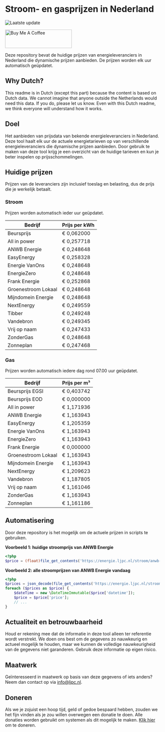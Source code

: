 # Stroom- en gasprijzen in Nederland

![Laatste update](https://img.shields.io/badge/laatste%20update-2023--09--28%2003%3A00%20CET-brightgreen)

<a href="https://www.buymeacoffee.com/Lars-" target="_blank"><img src="https://cdn.buymeacoffee.com/buttons/v2/default-orange.png" alt="Buy Me A Coffee" height="60" style="height: 60px !important;width: 217px !important;" ></a>

Deze repository bevat de huidige prijzen van energieleveranciers in Nederland die dynamische prijzen aanbieden. De prijzen worden elk uur automatisch geüpdatet.

## Why Dutch?

This readme is in Dutch (except this part) because the content is based on Dutch data. We cannot imagine that anyone outside the Netherlands would need this data. If you do, please let us know. Even with this Dutch readme, we think
everyone will understand how it works.

## Doel

Het aanbieden van prijsdata van bekende energieleveranciers in Nederland. Deze tool haalt elk uur de actuele energietarieven op van verschillende energieleveranciers die dynamische prijzen aanbieden. Door gebruik te maken van deze tool
krijg je een overzicht van de huidige tarieven en kun je beter inspelen op prijsschommelingen.

## Huidige prijzen

Prijzen van de leveranciers zijn inclusief toeslag en belasting, dus de prijs die je werkelijk betaalt.

### Stroom

Prijzen worden automatisch ieder uur geüpdatet.

 Bedrijf | Prijs per kWh 
---------|---------------
Beursprijs | € 0,062000
All in power | € 0,257718
ANWB Energie | € 0,248648
EasyEnergy | € 0,258328
Energie VanOns | € 0,248648
EnergieZero | € 0,248648
Frank Energie | € 0,252868
Groenestroom Lokaal | € 0,248648
Mijndomein Energie | € 0,248648
NextEnergy | € 0,249559
Tibber | € 0,249248
Vandebron | € 0,249345
Vrij op naam | € 0,247433
ZonderGas | € 0,248648
Zonneplan | € 0,247468


### Gas

Prijzen worden automatisch iedere dag rond 07.00 uur geüpdatet.

 Bedrijf | Prijs per m³ 
---------|--------------
Beursprijs EGSI | € 0,403742
Beursprijs EOD | € 0,000000
All in power | € 1,171936
ANWB Energie | € 1,163943
EasyEnergy | € 1,205359
Energie VanOns | € 1,163943
EnergieZero | € 1,163943
Frank Energie | € 0,000000
Groenestroom Lokaal | € 1,163943
Mijndomein Energie | € 1,163943
NextEnergy | € 1,209623
Vandebron | € 1,187805
Vrij op naam | € 1,161046
ZonderGas | € 1,163943
Zonneplan | € 1,161186


## Automatisering

Door deze repository is het mogelijk om de actuele prijzen in scripts te gebruiken.

**Voorbeeld 1: huidige stroomprijs van ANWB Energie**

```php
<?php
$price = (float)file_get_contents('https://energie.ljpc.nl/stroom/anwb-energie-nu.txt');

```

**Voorbeeld 2: alle stroomprijzen van ANWB Energie vandaag**

```php
<?php
$prices = json_decode(file_get_contents('https://energie.ljpc.nl/stroom/all-in-power-vandaag.json'),true);
foreach ($prices as $price) {
    $dateTime = new \DateTimeImmutable($price['datetime']);
    $price = $price['price'];
    // ...
}
```

## Actualiteit en betrouwbaarheid

Houd er rekening mee dat de informatie in deze tool alleen ter referentie wordt verstrekt. We doen ons best om de gegevens zo nauwkeurig en actueel mogelijk te houden, maar we kunnen de volledige nauwkeurigheid van de gegevens niet
garanderen. Gebruik deze informatie op eigen risico.

## Maatwerk

Geïnteresseerd in maatwerk op basis van deze gegevens of iets anders? Neem dan contact op
via [info@ljpc.nl](mailto:info@ljpc.nl?subject=Energie%20prijzen).

## Doneren

Als we je zojuist een hoop tijd, geld of gedoe bespaard hebben, zouden we het fijn vinden als je zou willen overwegen een
donatie te doen. Alle donaties worden gebruikt om systemen als dit mogelijk te
maken. [Klik hier](https://www.buymeacoffee.com/Lars-) om te doneren.
